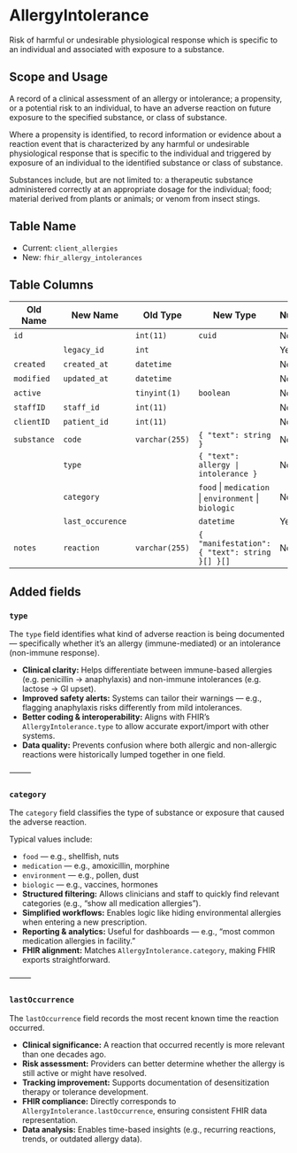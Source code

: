 # AllergyIntolerance

Risk of harmful or undesirable physiological response which is specific to an individual and associated with exposure to a substance.

## Scope and Usage

A record of a clinical assessment of an allergy or intolerance; a propensity, or a potential risk to an individual, to have an adverse reaction on future exposure to the specified substance, or class of substance.

Where a propensity is identified, to record information or evidence about a reaction event that is characterized by any harmful or undesirable physiological response that is specific to the individual and triggered by exposure of an individual to the identified substance or class of substance.

Substances include, but are not limited to: a therapeutic substance administered correctly at an appropriate dosage for the individual; food; material derived from plants or animals; or venom from insect stings.

## Table Name

-   Current: `client_allergies`
-   New: `fhir_allergy_intolerances`

## Table Columns

| Old Name    | New Name         | Old Type       | New Type                                              | Nullable | Default                 |
| ----------- | ---------------- | -------------- | ----------------------------------------------------- | -------- | ----------------------- |
| `id`        |                  | `int(11)`      | `cuid`                                                | No       |                         |
|             | `legacy_id`      | `int`          |                                                       | Yes      | `NULL`                  |
| `created`   | `created_at`     | `datetime`     |                                                       | No       |                         |
| `modified`  | `updated_at`     | `datetime`     |                                                       | No       |                         |
| `active`    |                  | `tinyint(1)`   | `boolean`                                             | No       | `true`                  |
| `staffID`   | `staff_id`       | `int(11)`      |                                                       | No       |                         |
| `clientID`  | `patient_id`     | `int(11)`      |                                                       | No       |                         |
| `substance` | `code`           | `varchar(255)` | `{ "text": string }`                                  | No       |                         |
|             | `type`           |                | `{ "text": allergy \| intolerance }`                  | No       | `{ "text": "allergy" }` |
|             | `category`       |                | `food` \| `medication` \| `environment` \| `biologic` | No       |                         |
|             | `last_occurence` |                | `datetime`                                            | Yes      | `NULL`                  |
| `notes`     | `reaction`       | `varchar(255)` | `{ "manifestation": { "text": string }[] }[]`         | No       | `[]`                    |

## Added fields

### `type`

The `type` field identifies what kind of adverse reaction is being documented — specifically whether it’s an allergy (immune-mediated) or an intolerance (non-immune response).

-   **Clinical clarity:** Helps differentiate between immune-based allergies (e.g. penicillin → anaphylaxis) and non-immune intolerances (e.g. lactose → GI upset).
-   **Improved safety alerts:** Systems can tailor their warnings — e.g., flagging anaphylaxis risks differently from mild intolerances.
-   **Better coding & interoperability:** Aligns with FHIR’s `AllergyIntolerance.type` to allow accurate export/import with other systems.
-   **Data quality:** Prevents confusion where both allergic and non-allergic reactions were historically lumped together in one field.

⸻

### `category`

The `category` field classifies the type of substance or exposure that caused the adverse reaction.

Typical values include:

-   `food` — e.g., shellfish, nuts
-   `medication` — e.g., amoxicillin, morphine
-   `environment` — e.g., pollen, dust
-   `biologic` — e.g., vaccines, hormones
-   **Structured filtering:** Allows clinicians and staff to quickly find relevant categories (e.g., “show all medication allergies”).
-   **Simplified workflows:** Enables logic like hiding environmental allergies when entering a new prescription.
-   **Reporting & analytics:** Useful for dashboards — e.g., “most common medication allergies in facility.”
-   **FHIR alignment:** Matches `AllergyIntolerance.category`, making FHIR exports straightforward.

⸻

### `lastOccurrence`

The `lastOccurrence` field records the most recent known time the reaction occurred.

-   **Clinical significance:** A reaction that occurred recently is more relevant than one decades ago.
-   **Risk assessment:** Providers can better determine whether the allergy is still active or might have resolved.
-   **Tracking improvement:** Supports documentation of desensitization therapy or tolerance development.
-   **FHIR compliance:** Directly corresponds to `AllergyIntolerance.lastOccurrence`, ensuring consistent FHIR data representation.
-   **Data analysis:** Enables time-based insights (e.g., recurring reactions, trends, or outdated allergy data).
